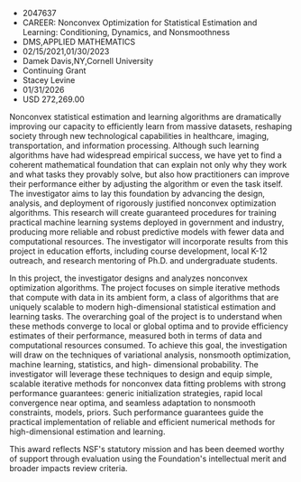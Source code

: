 
* 2047637
* CAREER: Nonconvex Optimization for Statistical Estimation and Learning: Conditioning, Dynamics, and Nonsmoothness
* DMS,APPLIED MATHEMATICS
* 02/15/2021,01/30/2023
* Damek Davis,NY,Cornell University
* Continuing Grant
* Stacey Levine
* 01/31/2026
* USD 272,269.00

Nonconvex statistical estimation and learning algorithms are dramatically
improving our capacity to efficiently learn from massive datasets, reshaping
society through new technological capabilities in healthcare, imaging,
transportation, and information processing. Although such learning algorithms
have had widespread empirical success, we have yet to find a coherent
mathematical foundation that can explain not only why they work and what tasks
they provably solve, but also how practitioners can improve their performance
either by adjusting the algorithm or even the task itself. The investigator aims
to lay this foundation by advancing the design, analysis, and deployment of
rigorously justified nonconvex optimization algorithms. This research will
create guaranteed procedures for training practical machine learning systems
deployed in government and industry, producing more reliable and robust
predictive models with fewer data and computational resources. The investigator
will incorporate results from this project in education efforts, including
course development, local K-12 outreach, and research mentoring of Ph.D. and
undergraduate students.

In this project, the investigator designs and analyzes nonconvex optimization
algorithms. The project focuses on simple iterative methods that compute with
data in its ambient form, a class of algorithms that are uniquely scalable to
modern high-dimensional statistical estimation and learning tasks. The
overarching goal of the project is to understand when these methods converge to
local or global optima and to provide efficiency estimates of their performance,
measured both in terms of data and computational resources consumed. To achieve
this goal, the investigation will draw on the techniques of variational
analysis, nonsmooth optimization, machine learning, statistics, and high-
dimensional probability. The investigator will leverage these techniques to
design and equip simple, scalable iterative methods for nonconvex data fitting
problems with strong performance guarantees: generic initialization strategies,
rapid local convergence near optima, and seamless adaptation to nonsmooth
constraints, models, priors. Such performance guarantees guide the practical
implementation of reliable and efficient numerical methods for high-dimensional
estimation and learning.

This award reflects NSF's statutory mission and has been deemed worthy of
support through evaluation using the Foundation's intellectual merit and broader
impacts review criteria.
